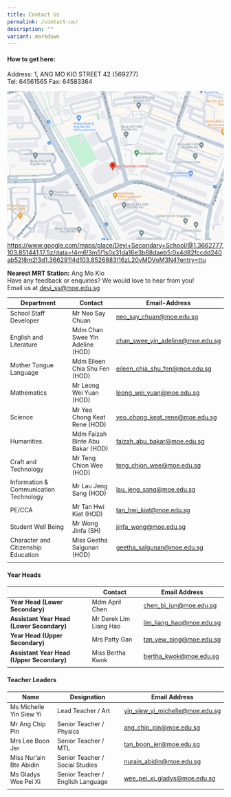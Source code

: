 ```yaml
---
title: Contact Us
permalink: /contact-us/
description: ""
variant: markdown
---
```

#### How to get here:

Address: 1, ANG MO KIO STREET 42 (569277) <br>
Tel: 64561565 Fax: 64583364

![](/images/About%20Us/2024_Deyi_Sec_Google_map_location.png)
https://www.google.com/maps/place/Deyi+Secondary+School/@1.3662777,103.851441,17.5z/data=!4m6!3m5!1s0x31da16e3b68daeb5:0x4d82fccdd240ab52!8m2!3d1.366291!4d103.8526883!16zL20vMDVoM3N4?entry=ttu

**Nearest MRT Station:**&nbsp;Ang Mo Kio <br>
Have any feedback or enquiries? We would love to hear from you!&nbsp;<br> 
Email us at&nbsp;[deyi\_ss@moe.edu.sg](mailto:deyi_ss@moe.edu.sg)

| Department | Contact | Email-Address |
|---|---|---|
| School Staff Developer | Mr Neo Say Chuan | [neo\_say\_chuan@moe.edu.sg](mailto:neo_say_chuan@moe.edu.sg) |
| English and Literature | Mdm Chan Swee Yin Adeline (HOD) | [chan\_swee\_yin\_adeline@moe.edu.sg](mailto:chan_swee_yin_adeline@moe.edu.sg) |
| Mother Tongue Language | Mdm Eileen Chia Shu Fen (HOD) | [eileen\_chia\_shu\_fen@moe.edu.sg](mailto:eileen_chia_shu_fen@moe.edu.sg) |
| Mathematics | Mr Leong Wei Yuan (HOD) | [leong\_wei\_yuan@moe.edu.sg](mailto:leong_wei_yuan@moe.edu.sg) |
| Science | Mr Yeo Chong Keat Rene (HOD) | [yeo_chong_keat_rene@moe.edu.sg](mailto:yeo_chong_keat_rene@moe.edu.sg) |
| Humanities | Mdm Faizah Binte Abu Bakar (HOD) | [faizah\_abu\_bakar@moe.edu.sg](mailto:faizah_abu_bakar@moe.edu.sg) |
| Craft and Technology | Mr Teng Chion Wee (HOD) | [teng\_chion\_wee@moe.edu.sg](mailto:teng_chion_wee@moe.edu.sg) |
| Information &amp; Communication Technology | Mr Lau Jeng Sang (HOD) | [lau\_jeng\_sang@moe.edu.sg](mailto:lau_jeng_sang@moe.edu.sg) |
| PE/CCA | Mr Tan Hwi Kiat (HOD) | [tan\_hwi\_kiat@moe.edu.sg](mailto:tan_hwi_kiat@moe.edu.sg) |
| Student Well Being | Mr Wong Jinfa (SH) | [jinfa\_wong@moe.edu.sg](mailto:jinfa_wong@moe.edu.sg) |
| Character and Citizenship Education | Miss Geetha Salgunan (HOD) | [geetha\_salgunan@moe.edu.sg](mailto:geetha_salgunan@moe.edu.sg)  |
| | | | |

#### Year Heads

| | Contact | Email Address | 
|---|---|---|
| **Year Head (Lower Secondary)** | Mdm April Chen | [chen\_bi\_jun@moe.edu.sg](mailto:chen_bi_jun@moe.edu.sg) |
| **Assistant Year Head (Lower Secondary)** | Mr Derek Lim Liang Hao | [lim\_liang\_hao@moe.edu.sg](mailto:lim_liang_hao@moe.edu.sg) |
| **Year Head (Upper Secondary)** | Mrs Patty Gan | [tan\_yew\_ping@moe.edu.sg](mailto:tan_yew_ping@moe.edu.sg) |
| **Assistant Year Head (Upper Secondary)** | Miss Bertha Kwok | [bertha_kwok@moe.edu.sg](mailto:bertha_kwok@moe.edu.sg) |
| | | |

#### Teacher Leaders

| Name | Designation | Email Address |
|---|---|---|
| Ms Michelle Yin Siew Yi  | Lead Teacher / Art  | [yin\_siew\_yi\_michelle@moe.edu.sg](mailto:yin_siew_yi_michelle@moe.edu.sg) |
| Mr Ang Chip Pin | Senior Teacher / Physics | [ang\_chip\_pin@moe.edu.sg](mailto:ang_chip_pin@moe.edu.sg) |
| Mrs Lee Boon Jer | Senior Teacher / MTL  | [tan\_boon\_jer@moe.edu.sg](mailto:tan_boon_jer@moe.edu.sg) |
| Miss Nur’ain Bte Abidin | Senior Teacher / Social Studies | [nurain\_abidin@moe.edu.sg](mailto:nurain_abidin@moe.edu.sg) |
| Ms Gladys Wee Pei Xi | Senior Teacher / English Language | [wee\_pei\_xi\_gladys@moe.edu.sg](mailto:wee_pei_xi_gladys@moe.edu.sg) |
| | | |